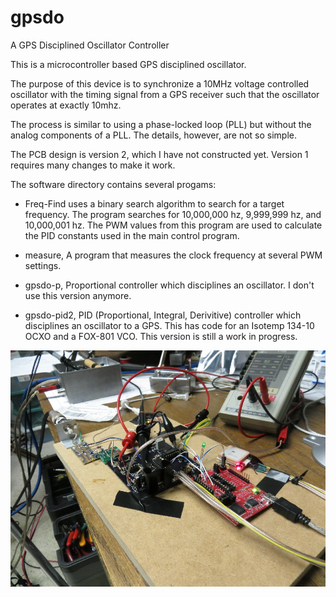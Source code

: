 # gpsdo
A GPS Disciplined Oscillator Controller

This is a microcontroller based GPS disciplined oscillator.

The purpose of this device is to synchronize a 10MHz voltage controlled
oscillator with the timing signal from a GPS receiver such that the oscillator
operates at exactly 10mhz.

The process is similar to using a phase-locked loop (PLL) but without the
analog components of a PLL.  The details, however, are not so simple.

The PCB design is version 2, which I have not constructed yet.
Version 1 requires many changes to make it work.

The software directory contains several progams:

* Freq-Find  uses a binary search algorithm to search for a target
frequency.  The program searches for 10,000,000 hz, 9,999,999 hz, and
10,000,001 hz.  The PWM values from this program are used to calculate
the PID constants used in the main control program.

* measure, A program that measures the clock frequency at several PWM settings.

* gpsdo-p, Proportional controller which disciplines an oscillator.
I don't use this version anymore.

* gpsdo-pid2, PID (Proportional, Integral, Derivitive) controller which
disciplines an oscillator to a GPS. 
This has code for an Isotemp 134-10 OCXO and a FOX-801 VCO. This version is still a work in progress.

![Image of board wired up](https://raw.githubusercontent.com/glenoverby/GPSDO/master/doc/v1-debug.jpg)

